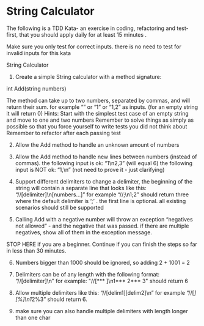 # String Calculator

The following is a TDD Kata- an exercise in coding, refactoring and test-first, that you should apply daily for at least 15 minutes .

Make sure you only test for correct inputs. there is no need to test for invalid inputs for this kata

String Calculator

1. Create a simple String calculator with a method signature:

int Add(string numbers)

The method can take up to two numbers, separated by commas, and will return their sum. 
for example “” or “1” or “1,2” as inputs.
(for an empty string it will return 0) 
Hints:
 Start with the simplest test case of an empty string and move to one and two numbers
 Remember to solve things as simply as possible so that you force yourself to write tests you did not think about
 Remember to refactor after each passing test


2. Allow the Add method to handle an unknown amount of numbers


3. Allow the Add method to handle new lines between numbers (instead of commas).
the following input is ok: “1\n2,3” (will equal 6)
the following input is NOT ok: “1,\n” (not need to prove it - just clarifying)


4. Support different delimiters
to change a delimiter, the beginning of the string will contain a separate line that looks like this: “//[delimiter]\n[numbers…]” for example “//;\n1;2” should return three where the default delimiter is ‘;’ .
the first line is optional. all existing scenarios should still be supported


5. Calling Add with a negative number will throw an exception “negatives not allowed” - and the negative that was passed. 
if there are multiple negatives, show all of them in the exception message.



STOP HERE if you are a beginner. Continue if you can finish the steps so far in less than 30 minutes.

6. Numbers bigger than 1000 should be ignored, so adding 2 + 1001 = 2


7. Delimiters can be of any length with the following format: “//[delimiter]\n” for example: "//[*** ]\n1*** 2*** 3" should return 6


8. Allow multiple delimiters like this: “//[delim1][delim2]\n” for example “//[*][%]\n1*2%3” should return 6.


9. make sure you can also handle multiple delimiters with length longer than one char


